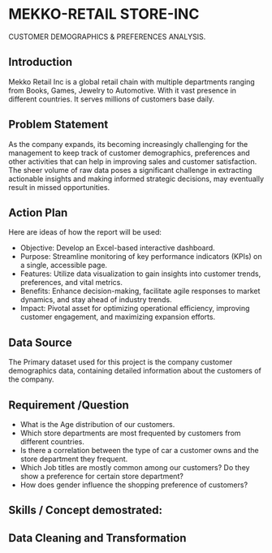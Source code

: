 # MEKKO-RETAIL STORE-INC

CUSTOMER DEMOGRAPHICS & PREFERENCES ANALYSIS.

## Introduction

Mekko Retail Inc is a global retail chain with multiple departments ranging from Books, Games, Jewelry to Automotive. With it vast presence in different countries. It serves millions of customers base daily.

## Problem Statement

As the company expands, its becoming increasingly challenging for the management to keep track of customer demographics, preferences and other activities that can help in improving sales and customer satisfaction. The sheer volume of raw data poses a significant challenge in extracting actionable insights and making informed strategic decisions, may eventually result in missed opportunities.

## Action Plan
Here are ideas of how the report will be used:

-  Objective: Develop an Excel-based interactive dashboard.
-  Purpose: Streamline monitoring of key performance indicators (KPIs) on a single, accessible page.
-  Features: Utilize data visualization to gain insights into customer trends, preferences, and vital metrics.
-  Benefits: Enhance decision-making, facilitate agile responses to market dynamics, and stay ahead of industry trends.
-  Impact: Pivotal asset for optimizing operational efficiency, improving customer engagement, and maximizing expansion efforts.

## Data Source
The Primary dataset used for this project is the company customer demographics data, containing detailed information about the customers of the company.

## Requirement /Question

-  What is the Age distribution of our customers.
-  Which store departments are most frequented by customers from different countries.
-  Is there a correlation between the type of car a customer owns and the store department they frequent.
-  Which Job titles are mostly common among our customers? Do they show a preference for certain store department?
-  How does gender influence the shopping preference of customers?

## Skills / Concept demostrated:

## Data Cleaning and Transformation







